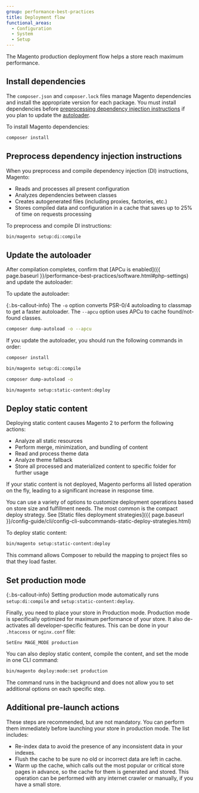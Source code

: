 ```yaml
---
group: performance-best-practices
title: Deployment flow
functional_areas:
  - Configuration
  - System
  - Setup
---
```


The Magento production deployment flow helps a store reach maximum performance.

## Install dependencies

The `composer.json` and `composer.lock` files manage Magento dependencies and install the appropriate version for each package. You must install dependencies before [preprocessing dependency injection instructions](#preprocess-dependency-injection-instructions) if you plan to update the [autoloader](#update-the-autoloader).

To install Magento dependencies:

```bash
composer install
```

## Preprocess dependency injection instructions

When you preprocess and compile dependency injection (DI) instructions, Magento:

*  Reads and processes all present configuration
*  Analyzes dependencies between classes
*  Creates autogenerated files (including proxies, factories, etc.)
*  Stores compiled data and configuration in a cache that saves up to 25% of time on requests processing

To preprocess and compile DI instructions:

```bash
bin/magento setup:di:compile
```

## Update the autoloader

After compilation completes, confirm that [APCu is enabled]({{ page.baseurl }}/performance-best-practices/software.html#php-settings) and update the autoloader:

To update the autoloader:

{:.bs-callout-info}
The `-o` option converts PSR-0/4 autoloading to classmap to get a faster autoloader. The `--apcu` option uses APCu to cache found/not-found classes.

```bash
composer dump-autoload -o --apcu
```

If you update the autoloader, you should run the following commands in order:

```bash
composer install
```

```bash
bin/magento setup:di:compile
```

```bash
composer dump-autoload -o
```

```bash
bin/magento setup:static-content:deploy
```

## Deploy static content

Deploying static content causes Magento 2 to perform the following actions:

*  Analyze all static resources
*  Perform merge, minimization, and bundling of content
*  Read and process theme data
*  Analyze theme fallback
*  Store all processed and materialized content to specific folder for further usage

If your static content is not deployed, Magento performs all listed operation on the fly, leading to a significant increase in response time.

You can use a variety of options to customize deployment operations based on store size and fulfillment needs. The most common is the compact deploy strategy. See [Static files deployment strategies]({{ page.baseurl }}/config-guide/cli/config-cli-subcommands-static-deploy-strategies.html)

To deploy static content:

```bash
bin/magento setup:static-content:deploy
```

This command allows Composer to rebuild the mapping to project files so that they load faster.

## Set production mode

{:.bs-callout-info}
Setting production mode automatically runs `setup:di:compile` and `setup:static-content:deploy`.

Finally, you need to place your store in Production mode. Production mode is specifically optimized for maximum performance of your store. It also de-activates all developer-specific features. This can be done in your `.htaccess` or `nginx.conf` file:

`SetEnv MAGE_MODE production`

You can also deploy static content, compile the content, and set the mode in one CLI command:

```bash
bin/magento deploy:mode:set production
```

The command runs in the background and does not allow you to set additional options on each specific step.

## Additional pre-launch actions

These steps are recommended, but are not mandatory. You can perform them immediately before launching  your store in production mode. The list includes:

*  Re-index data to avoid the presence of any inconsistent data in your indexes.
*  Flush the cache to be sure no old or incorrect data are left in cache.
*  Warm up the cache, which calls out the most popular or critical store pages in advance, so the cache for them is generated and stored. This operation can be performed with any internet crawler or manually, if you have a small store.
